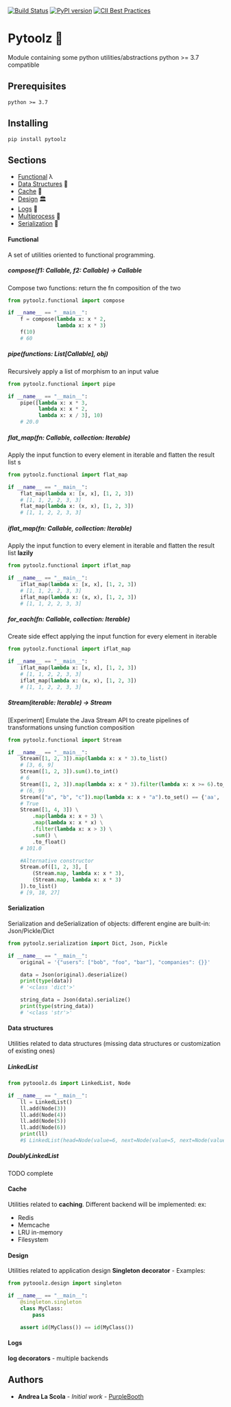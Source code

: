 [![Build Status](https://travis-ci.com/andrea-lascola/Pytoolz.svg?branch=master)](https://travis-ci.com/andrea-lascola/Pytoolz)
[![PyPI version](https://badge.fury.io/py/pytoolz.svg)](https://badge.fury.io/py/pytoolz)
[![CII Best Practices](https://bestpractices.coreinfrastructure.org/projects/2441/badge)](https://bestpractices.coreinfrastructure.org/projects/2441)

# Pytoolz 🚀

Module containing some python utilities/abstractions
python >= 3.7 compatible

## Prerequisites
    python >= 3.7

## Installing
    pip install pytoolz

## Sections

* [Functional](#functional) λ
* [Data Structures](#data-structures) 📂
* [Cache](#cache) 🚀
* [Design](#design) 🏛
* [Logs](#logs) 📖
* [Multiprocess](#multiprocess) 👯
* [Serialization](#serialization) 🤖

#### Functional

A set of utilities oriented to functional programming.

##### compose(f1: Callable, f2: Callable) -> Callable
Compose two functions: return the fn composition of the two

```python
from pytoolz.functional import compose

if __name__ == "__main__":
    f = compose(lambda x: x * 2,
                lambda x: x * 3)
    f(10)
    # 60
```

##### pipe(functions: List[Callable], obj)
Recursively apply a list of morphism to an input value

```python
from pytoolz.functional import pipe

if __name__ == "__main__":
    pipe([lambda x: x * 3,
          lambda x: x * 2,
          lambda x: x / 3], 10)
    # 20.0
```

##### flat_map(fn: Callable, collection: Iterable)
Apply the input function to every element in iterable and flatten the result list
s
```python
from pytoolz.functional import flat_map

if __name__ == "__main__":
    flat_map(lambda x: [x, x], [1, 2, 3])
    # [1, 1, 2, 2, 3, 3]
    flat_map(lambda x: (x, x), [1, 2, 3])
    # [1, 1, 2, 2, 3, 3]
```

##### iflat_map(fn: Callable, collection: Iterable)
Apply the input function to every element in iterable and flatten the result list **lazily**

```python
from pytoolz.functional import iflat_map

if __name__ == "__main__":
    iflat_map(lambda x: [x, x], [1, 2, 3])
    # [1, 1, 2, 2, 3, 3]
    iflat_map(lambda x: (x, x), [1, 2, 3])
    # [1, 1, 2, 2, 3, 3]
```


##### for_each(fn: Callable, collection: Iterable)
Create side effect applying the input function for every element in iterable

```python
from pytoolz.functional import iflat_map

if __name__ == "__main__":
    iflat_map(lambda x: [x, x], [1, 2, 3])
    # [1, 1, 2, 2, 3, 3]
    iflat_map(lambda x: (x, x), [1, 2, 3])
    # [1, 1, 2, 2, 3, 3]
```



##### Stream(iterable: Iterable) -> Stream
[Experiment] Emulate the Java Stream API to create pipelines of transformations unsing function composition

```python
from pytoolz.functional import Stream

if __name__ == "__main__":
    Stream([1, 2, 3]).map(lambda x: x * 3).to_list()
    # [3, 6, 9]
    Stream([1, 2, 3]).sum().to_int()
    # 6
    Stream([1, 2, 3]).map(lambda x: x * 3).filter(lambda x: x >= 6).to_tuple()
    # (6, 9)
    Stream(["a", "b", "c"]).map(lambda x: x + "a").to_set() == {'aa', 'ba', 'ca'}
    # True
    Stream([1, 4, 3]) \
        .map(lambda x: x + 3) \
        .map(lambda x: x * x) \
        .filter(lambda x: x > 3) \
        .sum() \
        .to_float()
    # 101.0

    #Alternative constructor
    Stream.of([1, 2, 3], [
        (Stream.map, lambda x: x * 3),
        (Stream.map, lambda x: x * 3)
    ]).to_list()
    # [9, 18, 27]
```

#### Serialization

Serialization and deSerialization of objects:
different engine are built-in: Json/Pickle/Dict

```python
from pytoolz.serialization import Dict, Json, Pickle

if __name__ == "__main__":
    original = '{"users": ["bob", "foo", "bar"], "companies": {}}'

    data = Json(original).deserialize()
    print(type(data))
    # '<class 'dict'>'

    string_data = Json(data).serialize()
    print(type(string_data))
    # '<class 'str'>'
```

#### Data structures
Utilities related to data structures (missing data structures or customization of existing ones) 

##### LinkedList 

```python
from pytooolz.ds import LinkedList, Node

if __name__ == "__main__":
    ll = LinkedList()
    ll.add(Node(3))
    ll.add(Node(4))
    ll.add(Node(5))
    ll.add(Node(6))
    print(ll)
    #$ LinkedList(head=Node(value=6, next=Node(value=5, next=Node(value=4, next=Node(value=3, next=None)))))
```

##### DoublyLinkedList

TODO complete

#### Cache
Utilities related to **caching**. Different backend will be implemented:
ex:
* Redis
* Memcache
* LRU in-memory
* Filesystem

#### Design
Utilities related to application design
**Singleton decorator** - Examples:
```python
from pytooolz.design import singleton

if __name__ == "__main__":
    @singleton.singleton
    class MyClass:
        pass

    assert id(MyClass()) == id(MyClass())
```

#### Logs
**log decorators**
    - multiple backends


## Authors

* **Andrea La Scola** - *Initial work* - [PurpleBooth](https://github.com/andrea-lascola)
